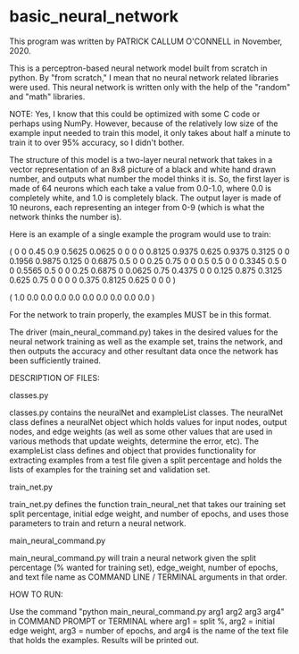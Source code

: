 # basic_neural_network

This program was written by PATRICK CALLUM O'CONNELL in November, 2020.

This is a perceptron-based neural network model built from scratch in python. By "from scratch," I mean that no neural network related libraries were used. This neural network is written only with the help of the "random" and "math" libraries.

NOTE: Yes, I know that this could be optimized with some C code or perhaps using NumPy. However, because of the relatively low size of the example input needed to train this model, it only takes about half a minute to train it to over 95% accuracy, so I didn't bother.

The structure of this model is a two-layer neural network that takes in a vector representation of an 8x8 picture of a black and white hand drawn number, and outputs what number the model thinks it is. So, the first layer is made of 64 neurons which each take a value from 0.0-1.0, where 0.0 is completely white, and 1.0 is completely black. The output layer is made of 10 neurons, each representing an integer from 0-9 (which is what the network thinks the number is).

Here is an example of a single example the program would use to train:

( 0 0 0.45 0.9 0.5625 0.0625 0 0 0 0 0.8125 0.9375 0.625 0.9375 0.3125 0 0 0.1956 0.9875 0.125 0 0.6875 0.5 0 0 0.25 0.75 0 0 0.5 0.5 0 0 0.3345 0.5 0 0 0.5565 0.5 0 0 0.25 0.6875 0 0.0625 0.75 0.4375 0 0 0.125 0.875 0.3125 0.625 0.75 0 0 0 0 0.375 0.8125 0.625 0 0 0 )

( 1.0 0.0 0.0 0.0 0.0 0.0 0.0 0.0 0.0 0.0 )

For the network to train properly, the examples MUST be in this format.

The driver (main_neural_command.py) takes in the desired values for the neural network training as well as the example set, trains the network, and then outputs the accuracy and other resultant data once the network has been sufficiently trained.

DESCRIPTION OF FILES:

classes.py

classes.py contains the neuralNet and exampleList classes. The neuralNet class defines a neuralNet object which holds values for input nodes, output nodes, and edge weights (as well as some other
values that are used in various methods that update weights, determine the error, etc). The exampleList class defines and object that provides functionality for extracting examples from a test file given a split percentage and
holds the lists of examples for the training set and validation set.

train_net.py

train_net.py defines the function train_neural_net that takes our training set split percentage, initial edge weight, and number of epochs, and uses those parameters to train and return a neural network.

main_neural_command.py

main_neural_command.py will train a neural network given the split percentage (% wanted for training set), edge_weight, number of epochs, and text file name as COMMAND LINE / TERMINAL arguments in that order.

HOW TO RUN:

Use the command "python main_neural_command.py arg1 arg2 arg3 arg4" in COMMAND PROMPT or TERMINAL
where arg1 = split %, arg2 = initial edge weight, arg3 = number of epochs, and arg4 is the name of the text file that holds the examples.
Results will be printed out.
